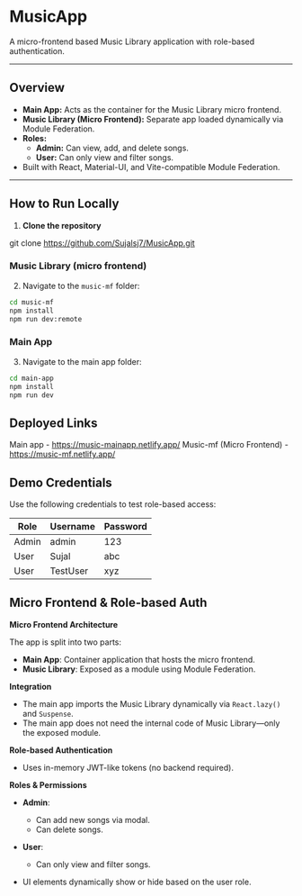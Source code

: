 # MusicApp

A micro-frontend based Music Library application with role-based authentication.

---

## Overview

- **Main App:** Acts as the container for the Music Library micro frontend.
- **Music Library (Micro Frontend):** Separate app loaded dynamically via Module Federation.
- **Roles:**
  - **Admin:** Can view, add, and delete songs.
  - **User:** Can only view and filter songs.
- Built with React, Material-UI, and Vite-compatible Module Federation.

---

## How to Run Locally

1. **Clone the repository**

git clone https://github.com/Sujalsj7/MusicApp.git

### Music Library (micro frontend)
2. Navigate to the `music-mf` folder:

```bash
cd music-mf
npm install
npm run dev:remote
```



### Main App
3. Navigate to the main app folder:

```bash
cd main-app
npm install
npm run dev
```

## Deployed Links

Main app -  https://music-mainapp.netlify.app/
Music-mf (Micro Frontend) - https://music-mf.netlify.app/

## Demo Credentials
Use the following credentials to test role-based access:

| Role  | Username   | Password |
|-------|-----------|----------|
| Admin | admin     | 123      |
| User  | Sujal     | abc      |
| User  | TestUser  | xyz      |





## Micro Frontend & Role-based Auth

**Micro Frontend Architecture**

The app is split into two parts:

- **Main App**: Container application that hosts the micro frontend.  
- **Music Library**: Exposed as a module using Module Federation.

**Integration**

- The main app imports the Music Library dynamically via `React.lazy()` and `Suspense`.  
- The main app does not need the internal code of Music Library—only the exposed module.

**Role-based Authentication**

- Uses in-memory JWT-like tokens (no backend required).

**Roles & Permissions**

- **Admin**:  
  - Can add new songs via modal.  
  - Can delete songs.

- **User**:  
  - Can only view and filter songs.

- UI elements dynamically show or hide based on the user role.
